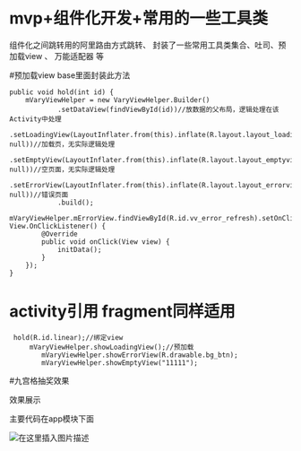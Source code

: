 # mvp+组件化开发+常用的一些工具类
组件化之间跳转用的阿里路由方式跳转、
封装了一些常用工具类集合、吐司、预加载view 、 万能适配器 等

#预加载view   base里面封装此方法

    public void hold(int id) {
        mVaryViewHelper = new VaryViewHelper.Builder()
                .setDataView(findViewById(id))//放数据的父布局，逻辑处理在该Activity中处理
                .setLoadingView(LayoutInflater.from(this).inflate(R.layout.layout_loadingview, null))//加载页，无实际逻辑处理
                .setEmptyView(LayoutInflater.from(this).inflate(R.layout.layout_emptyview, null))//空页面，无实际逻辑处理
                .setErrorView(LayoutInflater.from(this).inflate(R.layout.layout_errorview, null))//错误页面
                .build();
        mVaryViewHelper.mErrorView.findViewById(R.id.vv_error_refresh).setOnClickListener(new View.OnClickListener() {
            @Override
            public void onClick(View view) {
                initData();
            }
        });
    }

# activity引用   fragment同样适用
     hold(R.id.linear);//绑定view
         mVaryViewHelper.showLoadingView();//预加载
            mVaryViewHelper.showErrorView(R.drawable.bg_btn);
            mVaryViewHelper.showEmptyView("11111");

#九宫格抽奖效果


效果展示

主要代码在app模块下面

![在这里插入图片描述](https://im4.ezgif.com/tmp/ezgif-4-e0384d432b45.gif)

